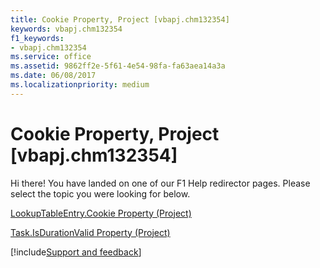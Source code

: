 ```yaml
---
title: Cookie Property, Project [vbapj.chm132354]
keywords: vbapj.chm132354
f1_keywords:
- vbapj.chm132354
ms.service: office
ms.assetid: 9862ff2e-5f61-4e54-98fa-fa63aea14a3a
ms.date: 06/08/2017
ms.localizationpriority: medium
---
```



# Cookie Property, Project [vbapj.chm132354]

Hi there! You have landed on one of our F1 Help redirector pages. Please select the topic you were looking for below.

[LookupTableEntry.Cookie Property (Project)](https://msdn.microsoft.com/library/ed45ebc1-cae8-e350-8462-0b2fc69498a0%28Office.15%29.aspx)

[Task.IsDurationValid Property (Project)](https://msdn.microsoft.com/library/303c5cab-b83a-37b6-c1da-207e91c45a86%28Office.15%29.aspx)

[!include[Support and feedback](~/includes/feedback-boilerplate.md)]
